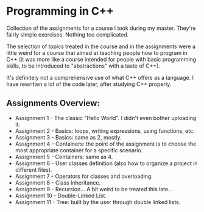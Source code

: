 # Programming in C++

Collection of the assignments for a course I took during my master. They're fairly simple exercises. Nothing too complicated.

The selection of topics treated in the course and in the assignments were a little weird for a course that aimed at teaching people how to program in C++ (it was more like a course intended for people with basic programming skills, to be introduced to "abstractions" with a taste of C++). 

It's definitely not a comprehensive use of what C++ offers as a language. I have rewritten a lot of the code later, after studying C++ properly.

## Assignments Overview:

* Assignment 1  - The classic "Hello World". I didn't even bother uploading it.
* Assignment 2  - Basics: loops, writing expressions, using functions, etc.
* Assignment 3  - Basics: same as 2, mostly.
* Assignment 4  - Containers: the point of the assignment is to choose the most appropriate container for a specific scenario.
* Assignment 5  - Containers: same as 4.
* Assignment 6  - User classes definition (also how to organize a project in different files).
* Assignment 7  - Operators for classes and overloading.
* Assignment 8  - Class Inheritance.
* Assignment 9  - Recursion... A bit weird to be treated this late...
* Assignment 10 - Double-Linked List.
* Assignment 11 - Tree: built by the user through double linked lists.
